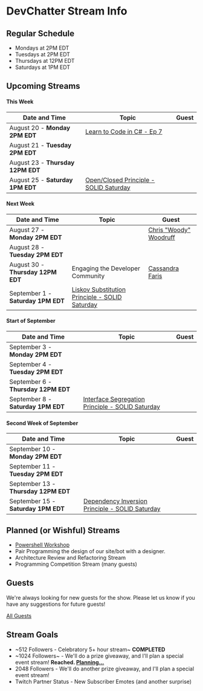 # DevChatter Stream Info

## Regular Schedule

 - Mondays at 2PM EDT
 - Tuesdays at 2PM EDT
 - Thursdays at 12PM EDT
 - Saturdays at 1PM EDT
 

## Upcoming Streams

#### This Week

| Date and Time                   | Topic         | Guest         |
| ------------------------------- | ------------- | ------------- |
| August 20 - **Monday 2PM EDT** | [Learn to Code in C# - Ep 7](https://www.twitch.tv/events/9I5Zdxl4Q_eTUV_QjHxxQg) |  |
| August 21 - **Tuesday 2PM EDT** |  |  |
| August 23 - **Thursday 12PM EDT** |  |  |
| August 25 - **Saturday 1PM EDT** | [Open/Closed Principle - SOLID Saturday](https://www.twitch.tv/events/A5JGW71FT3q2m0mdk7llXQ) |  |

#### Next Week

| Date and Time                   | Topic         | Guest         |
| ------------------------------- | ------------- | ------------- |
| August 27 - **Monday 2PM EDT** |  | [Chris "Woody" Woodruff](https://twitter.com/cwoodruff) |
| August 28 - **Tuesday 2PM EDT** |  |  |
| August 30 - **Thursday 12PM EDT** | Engaging the Developer Community | [Cassandra Faris](https://twitter.com/cassandrafaris) |
| September 1 - **Saturday 1PM EDT** | [Liskov Substitution Principle - SOLID Saturday](https://www.twitch.tv/events/A5JGW71FT3q2m0mdk7llXQ) |  |

#### Start of September

| Date and Time                   | Topic         | Guest         |
| ------------------------------- | ------------- | ------------- |
| September 3 - **Monday 2PM EDT** |  |  |
| September 4 - **Tuesday 2PM EDT** |  |  |
| September 6 - **Thursday 12PM EDT** |  |  |
| September 8 - **Saturday 1PM EDT** | [Interface Segregation Principle - SOLID Saturday](https://www.twitch.tv/events/A5JGW71FT3q2m0mdk7llXQ) |  |

#### Second Week of September

| Date and Time                   | Topic         | Guest         |
| ------------------------------- | ------------- | ------------- |
| September 10 - **Monday 2PM EDT** |  |  |
| September 11 - **Tuesday 2PM EDT** |  |  |
| September 13 - **Thursday 12PM EDT** |  |  |
| September 15 - **Saturday 1PM EDT** | [Dependency Inversion Principle - SOLID Saturday](https://www.twitch.tv/events/A5JGW71FT3q2m0mdk7llXQ) |  |
 
## Planned (or Wishful) Streams

 - [Powershell Workshop](https://github.com/DevChatter/StreamInfo/issues/11)
 - Pair Programming the design of our site/bot with a designer.
 - Architecture Review and Refactoring Stream
 - Programming Competition Stream (many guests)

## Guests

We're always looking for new guests for the show. Please let us know if you have any suggestions for future guests!
 
[All Guests](Guests.md)

## Stream Goals

 - ~512 Followers - Celebratory 5+ hour stream~ **COMPLETED**
 - ~1024 Followers~ - We'll do a prize giveaway, and I'll plan a special event stream! **Reached. [Planning...](https://github.com/DevChatter/StreamInfo/issues/5)**
 - 2048 Followers - We'll do another prize giveaway, and I'll plan a special event stream!
 - Twitch Partner Status - New Subscriber Emotes (and another surprise)
